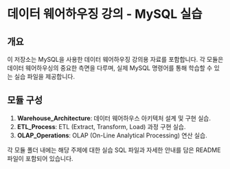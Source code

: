 # 데이터 웨어하우징 강의 - MySQL 실습

## 개요
이 저장소는 MySQL을 사용한 데이터 웨어하우징 강의용 자료를 포함합니다. 각 모듈은 데이터 웨어하우싱의 중요한 측면을 다루며, 실제 MySQL 명령어를 통해 학습할 수 있는 실습 파일을 제공합니다.

## 모듈 구성
1. **Warehouse_Architecture**: 데이터 웨어하우스 아키텍처 설계 및 구현 실습.
2. **ETL_Process**: ETL (Extract, Transform, Load) 과정 구현 실습.
3. **OLAP_Operations**: OLAP (On-Line Analytical Processing) 연산 실습.

각 모듈 폴더 내에는 해당 주제에 대한 실습 SQL 파일과 자세한 안내를 담은 README 파일이 포함되어 있습니다.

